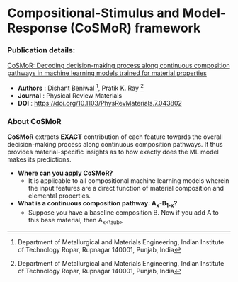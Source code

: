 # Compositional-Stimulus and Model-Response (CoSMoR) framework 
### Publication details:
[CoSMoR: Decoding decision-making process along continuous composition pathways in machine learning models trained for material properties](https://journals.aps.org/prmaterials/abstract/10.1103/PhysRevMaterials.7.043802)
- **Authors** : Dishant Beniwal [^1], Pratik K. Ray [^1]
- **Journal** : Physical Review Materials
- **DOI** : https://doi.org/10.1103/PhysRevMaterials.7.043802
[^1]: Department of Metallurgical and Materials Engineering, Indian Institute of Technology Ropar, Rupnagar 140001, Punjab, India

### About **CoSMoR**
**CoSMoR** extracts **EXACT** contribution of each feature towards the overall decision-making process along continuous composition pathways. It thus provides material-specific insights as to how exactly does the ML model makes its predictions.

- **Where can you apply CoSMoR?**
  - It is applicable to all compositional machine learning models wherein the input features are a direct function of material composition and elemental properties.
- **What is a continuous composition pathway: A<sub>x</sub>-B<sub>1-x</sub>?**
  - Suppose you have a baseline composition B. Now if you add A to this base material, then A<sub>x<\sub>
